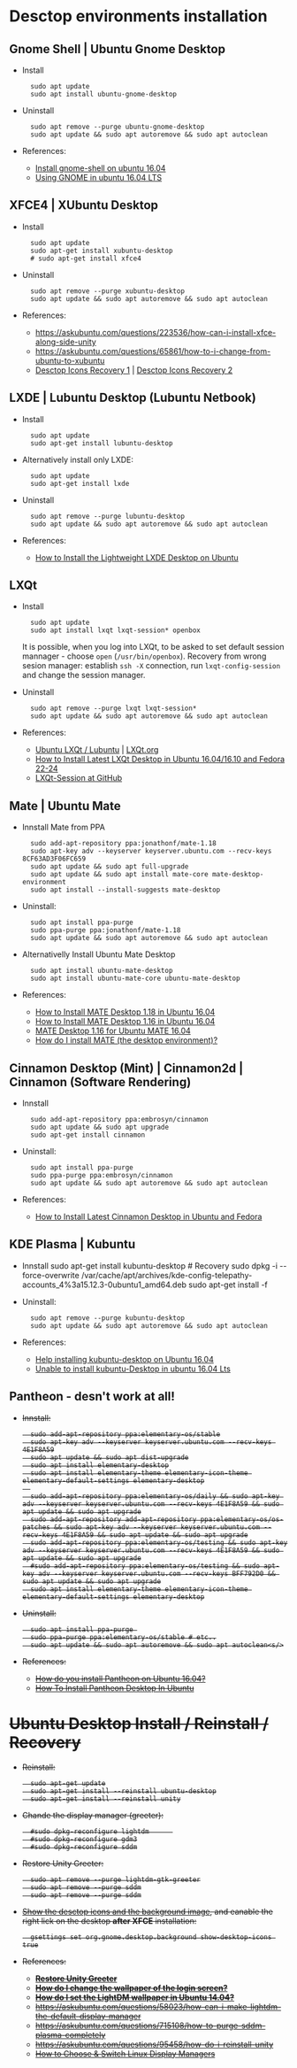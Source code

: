 # Desctop environments installation

## Gnome Shell | Ubuntu Gnome Desktop

- Install

		sudo apt update
		sudo apt install ubuntu-gnome-desktop
		
- Uninstall 

		sudo apt remove --purge ubuntu-gnome-desktop
		sudo apt update && sudo apt autoremove && sudo apt autoclean

- References:

    - [Install gnome-shell on ubuntu 16.04](https://askubuntu.com/questions/766071/install-gnome-shell-on-ubuntu-16-04)
    - [Using GNOME in ubuntu 16.04 LTS](https://askubuntu.com/questions/781559/using-gnome-in-ubuntu-16-04-lts)

## XFCE4 | XUbuntu Desktop

- Install

		sudo apt update
		sudo apt-get install xubuntu-desktop
		# sudo apt-get install xfce4
		
- Uninstall 

		sudo apt remove --purge xubuntu-desktop
		sudo apt update && sudo apt autoremove && sudo apt autoclean

- References:

    - https://askubuntu.com/questions/223536/how-can-i-install-xfce-along-side-unity
    - https://askubuntu.com/questions/65861/how-to-i-change-from-ubuntu-to-xubuntu
    - [Desctop Icons Recovery 1](https://askubuntu.com/questions/451847/desktop-icons-not-showing-up-in-xubuntu-and-i-cant-right-click-on-the-desktop) | [Desctop Icons Recovery 2](https://bbs.archlinux.org/viewtopic.php?id=127138) 

## LXDE | Lubuntu Desktop (Lubuntu Netbook)

- Install

		sudo apt update
		sudo apt-get install lubuntu-desktop

- Alternatively install only LXDE:

		sudo apt update
		sudo apt-get install lxde
		
- Uninstall 

		sudo apt remove --purge lubuntu-desktop
		sudo apt update && sudo apt autoremove && sudo apt autoclean

- References:

    - [How to Install the Lightweight LXDE Desktop on Ubuntu](https://www.howtogeek.com/107368/how-to-install-the-lightweight-lxde-desktop-on-ubuntu/)
    
    

## LXQt

- Install

		sudo apt update
		sudo apt install lxqt lxqt-session* openbox
	
	It is possible, when you log into LXQt, to be asked to set default session mannager - choose `open` (`/usr/bin/openbox`). Recovery from wrong sesion manager: establish `ssh -X` connection, run `lxqt-config-session` and change the session manager.
		
- Uninstall 

		sudo apt remove --purge lxqt lxqt-session*
		sudo apt update && sudo apt autoremove && sudo apt autoclean

- References:

    - [Ubuntu LXQt / Lubuntu](https://wiki.ubuntu.com/Lubuntu/LXQt) | [LXQt.org](http://lxqt.org/)
    - [How to Install Latest LXQt Desktop in Ubuntu 16.04/16.10 and Fedora 22-24](https://www.tecmint.com/install-lxqt-desktop-in-ubuntu-fedora/)
    - [LXQt-Session at GitHub](https://github.com/lxde/lxqt-session)
    
## Mate | Ubuntu Mate
		
- Innstall Mate from PPA

		sudo add-apt-repository ppa:jonathonf/mate-1.18
		sudo apt-key adv --keyserver keyserver.ubuntu.com --recv-keys 8CF63AD3F06FC659
		sudo apt update && sudo apt full-upgrade
		sudo apt update && sudo apt install mate-core mate-desktop-environment
		sudo apt install --install-suggests mate-desktop
	
- Uninstall:
	
		sudo apt install ppa-purge 
		sudo ppa-purge ppa:jonathonf/mate-1.18
		sudo apt update && sudo apt autoremove && sudo apt autoclean


- Alternativelly Install Ubuntu Mate Desktop

		sudo apt install ubuntu-mate-desktop
		sudo apt install ubuntu-mate-core ubuntu-mate-desktop
		
- References:

    - [How to Install MATE Desktop 1.18 in Ubuntu 16.04](http://tipsonubuntu.com/2017/03/15/install-mate-desktop-1-18-in-ubuntu-16-04/)
    - [How to Install MATE Desktop 1.16 in Ubuntu 16.04](http://tipsonubuntu.com/2016/09/23/install-mate-desktop-1-16-ubuntu-16-04/)
    - [MATE Desktop 1.16 for Ubuntu MATE 16.04](https://ubuntu-mate.org/blog/mate-desktop-116-for-xenial-xerus/)
    - [How do I install MATE (the desktop environment)?](https://askubuntu.com/questions/87040/how-do-i-install-mate-the-desktop-environment)
    
## Cinnamon Desktop (Mint) | Cinnamon2d | Cinnamon (Software Rendering)

- Innstall

		sudo add-apt-repository ppa:embrosyn/cinnamon
		sudo apt update && sudo apt upgrade
		sudo apt-get install cinnamon
	
- Uninstall:
	
		sudo apt install ppa-purge 
		sudo ppa-purge ppa:embrosyn/cinnamon
		sudo apt update && sudo apt autoremove && sudo apt autoclean
	
- References:

    - [How to Install Latest Cinnamon Desktop in Ubuntu and Fedora](https://www.tecmint.com/install-cinnamon-desktop-in-ubuntu-fedora-workstations/)


## KDE Plasma | Kubuntu 

- Innstall
		sudo apt-get install kubuntu-desktop
		# Recovery
		sudo dpkg -i --force-overwrite  /var/cache/apt/archives/kde-config-telepathy-accounts_4%3a15.12.3-0ubuntu1_amd64.deb
		sudo apt-get install -f
	
- Uninstall:
	
		sudo apt remove --purge kubuntu-desktop
		sudo apt update && sudo apt autoremove && sudo apt autoclean
	
- References:

    - [Help installing kubuntu-desktop on Ubuntu 16.04](https://askubuntu.com/questions/764542/help-installing-kubuntu-desktop-on-ubuntu-16-04)
    - [Unable to install kubuntu-Desktop in ubuntu 16.04 Lts](https://askubuntu.com/questions/768786/unable-to-install-kubuntu-desktop-in-ubuntu-16-04-lts)

## Pantheon - desn't work at all!

- <s>Innstall:

		sudo add-apt-repository ppa:elementary-os/stable
		sudo apt-key adv --keyserver keyserver.ubuntu.com --recv-keys 4E1F8A59
		sudo apt update && sudo apt dist-upgrade
		sudo apt install elementary-desktop
		sudo apt install elementary-theme elementary-icon-theme elementary-default-settings elementary-desktop
		
		sudo add-apt-repository ppa:elementary-os/daily && sudo apt-key adv --keyserver keyserver.ubuntu.com --recv-keys 4E1F8A59 && sudo apt update && sudo apt upgrade
		sudo add-apt-repository add-apt-repository ppa:elementary-os/os-patches && sudo apt-key adv --keyserver keyserver.ubuntu.com --recv-keys 4E1F8A59 && sudo apt update && sudo apt upgrade
		sudo add-apt-repository ppa:elementary-os/testing && sudo apt-key adv --keyserver keyserver.ubuntu.com --recv-keys 4E1F8A59 && sudo apt update && sudo apt upgrade
		#sudo add-apt-repository ppa:elementary-os/testing && sudo apt-key adv --keyserver keyserver.ubuntu.com --recv-keys BFF792D0 && sudo apt update && sudo apt upgrade
		sudo apt install elementary-theme elementary-icon-theme elementary-default-settings elementary-desktop
	
- Uninstall:
	
		sudo apt install ppa-purge 
		sudo ppa-purge ppa:elementary-os/stable # etc..
		sudo apt update && sudo apt autoremove && sudo apt autoclean<s/>
	
- References:

    - [How do you install Pantheon on Ubuntu 16.04?](https://askubuntu.com/questions/766673/how-do-you-install-pantheon-on-ubuntu-16-04)
    - [How To Install Pantheon Desktop In Ubuntu](https://www.linuxhelp.com/how-to-install-pantheon-desktop-in-ubuntu/)
    
    
# Ubuntu Desktop Install / Reinstall / Recovery

- Reinstall:

		sudo apt-get update
		sudo apt-get install --reinstall ubuntu-desktop
		sudo apt-get install --reinstall unity
		
- Chande the display manager (greeter):

		#sudo dpkg-reconfigure lightdm 		
		#sudo dpkg-reconfigure gdm3
		#sudo dpkg-reconfigure sddm

- Restore Unity Greeter:

		sudo apt remove --purge lightdm-gtk-greeter
		sudo apt remove --purge sddm
		sudo apt remove --purge sddm

- [Show the desctop icons and the background image](https://ubuntuforums.org/showthread.php?t=2246432), and eanable the right lick on the desktop **after XFCE** installation:

		gsettings set org.gnome.desktop.background show-desktop-icons true

- References:

    - [**Restore Unity Greeter**](https://askubuntu.com/a/550404/566421)
    - [**How do I change the wallpaper of the login screen?**](https://askubuntu.com/questions/64001/how-do-i-change-the-wallpaper-of-the-login-screen)
    - [**How do I set the LightDM wallpaper in Ubuntu 14.04?**](https://askubuntu.com/questions/449677/how-do-i-set-the-lightdm-wallpaper-in-ubuntu-14-04)
    - https://askubuntu.com/questions/58023/how-can-i-make-lightdm-the-default-display-manager
    - https://askubuntu.com/questions/715108/how-to-purge-sddm-plasma-completely
    - https://askubuntu.com/questions/95458/how-do-i-reinstall-unity
    - [How to Choose & Switch Linux Display Managers](http://www.makeuseof.com/tag/choose-switch-linux-display-managers/) 
